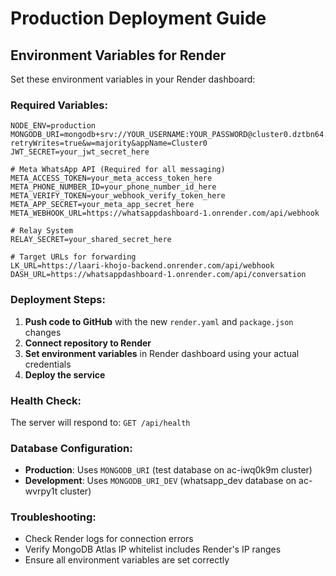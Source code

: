 # Production Deployment Guide

## Environment Variables for Render

Set these environment variables in your Render dashboard:

### Required Variables:
```
NODE_ENV=production
MONGODB_URI=mongodb+srv://YOUR_USERNAME:YOUR_PASSWORD@cluster0.dztbn64.mongodb.net/test?retryWrites=true&w=majority&appName=Cluster0
JWT_SECRET=your_jwt_secret_here

# Meta WhatsApp API (Required for all messaging)
META_ACCESS_TOKEN=your_meta_access_token_here
META_PHONE_NUMBER_ID=your_phone_number_id_here
META_VERIFY_TOKEN=your_webhook_verify_token_here
META_APP_SECRET=your_meta_app_secret_here
META_WEBHOOK_URL=https://whatsappdashboard-1.onrender.com/api/webhook

# Relay System
RELAY_SECRET=your_shared_secret_here

# Target URLs for forwarding
LK_URL=https://laari-khojo-backend.onrender.com/api/webhook
DASH_URL=https://whatsappdashboard-1.onrender.com/api/conversation
```

### Deployment Steps:

1. **Push code to GitHub** with the new `render.yaml` and `package.json` changes
2. **Connect repository to Render**
3. **Set environment variables** in Render dashboard using your actual credentials
4. **Deploy the service**

### Health Check:
The server will respond to: `GET /api/health`

### Database Configuration:
- **Production**: Uses `MONGODB_URI` (test database on ac-iwq0k9m cluster)
- **Development**: Uses `MONGODB_URI_DEV` (whatsapp_dev database on ac-wvrpy1t cluster)

### Troubleshooting:
- Check Render logs for connection errors
- Verify MongoDB Atlas IP whitelist includes Render's IP ranges
- Ensure all environment variables are set correctly 